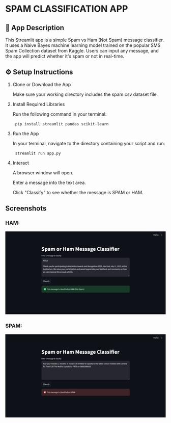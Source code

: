 # SPAM CLASSIFICATION APP


## 📄 App Description

This Streamlit app is a simple Spam vs Ham (Not Spam) message classifier. It uses a Naive Bayes machine learning model trained on the popular SMS Spam Collection dataset from Kaggle. Users can input any message, and the app will predict whether it's spam or not in real-time.


## ⚙️ Setup Instructions

1. Clone or Download the App

    Make sure your working directory includes the spam.csv dataset file.

2. Install Required Libraries

    Run the following command in your terminal:

        pip install streamlit pandas scikit-learn

3. Run the App

    In your terminal, navigate to the directory containing your script and run:

        streamlit run app.py

4. Interact

    A browser window will open.

    Enter a message into the text area.

    Click "Classify" to see whether the message is SPAM or HAM.


## Screenshots


### HAM: 
![alt text](images/ham-ss.png "HAM")

### SPAM:
![alt text](images/spam-ss.png "SPAM")
